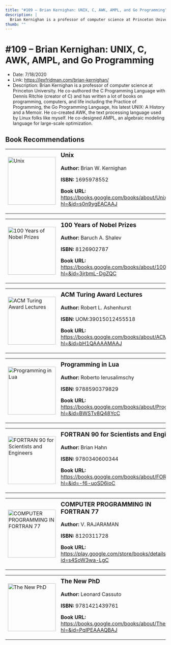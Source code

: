 ```yaml
---
title: "#109 – Brian Kernighan: UNIX, C, AWK, AMPL, and Go Programming"
description: |
  Brian Kernighan is a professor of computer science at Princeton University. He co-authored the C Programming Language with Dennis Ritchie (creator of C) and has written a lot of books on programming, computers, and life including the Practice of Programming, the Go Programming Language, his latest UNIX: A History and a Memoir. He co-created AWK, the text processing language used by Linux folks like myself. He co-designed AMPL, an algebraic modeling language for large-scale optimization."
thumb: ""
---
```


# #109 – Brian Kernighan: UNIX, C, AWK, AMPL, and Go Programming

  - Date: 7/18/2020
  - Link: https://lexfridman.com/brian-kernighan/
  - Description: Brian Kernighan is a professor of computer science at Princeton University. He co-authored the C Programming Language with Dennis Ritchie (creator of C) and has written a lot of books on programming, computers, and life including the Practice of Programming, the Go Programming Language, his latest UNIX: A History and a Memoir. He co-created AWK, the text processing language used by Linux folks like myself. He co-designed AMPL, an algebraic modeling language for large-scale optimization.

## Book Recommendations

<table style="border: none;"><tr style="border: none;"><td style="border: none;"><img src="http://books.google.com/books/content?id=s0n9ygEACAAJ&printsec=frontcover&img=1&zoom=1&source=gbs_api" alt="Unix" width="150" style="vertical-align: top;"></td><td style="border: none; vertical-align: top;"><h3 style='margin-top: 5'>Unix</h3><p><strong>Author:</strong> Brian W. Kernighan</p><p><strong>ISBN:</strong> 1695978552</p><p><strong>Book URL:</strong> <a href="https://books.google.com/books/about/Unix.html?hl=&id=s0n9ygEACAAJ">https://books.google.com/books/about/Unix.html?hl=&id=s0n9ygEACAAJ</a></p></td></tr></table>
<table style="border: none;"><tr style="border: none;"><td style="border: none;"><img src="http://books.google.com/books/content?id=3jrbmL-DgZQC&printsec=frontcover&img=1&zoom=1&edge=curl&source=gbs_api" alt="100 Years of Nobel Prizes" width="150" style="vertical-align: top;"></td><td style="border: none; vertical-align: top;"><h3 style='margin-top: 5'>100 Years of Nobel Prizes</h3><p><strong>Author:</strong> Baruch A. Shalev</p><p><strong>ISBN:</strong> 8126902787</p><p><strong>Book URL:</strong> <a href="https://books.google.com/books/about/100_Years_of_Nobel_Prizes.html?hl=&id=3jrbmL-DgZQC">https://books.google.com/books/about/100_Years_of_Nobel_Prizes.html?hl=&id=3jrbmL-DgZQC</a></p></td></tr></table>
<table style="border: none;"><tr style="border: none;"><td style="border: none;"><img src="http://books.google.com/books/content?id=bH1QAAAAMAAJ&printsec=frontcover&img=1&zoom=1&source=gbs_api" alt="ACM Turing Award Lectures" width="150" style="vertical-align: top;"></td><td style="border: none; vertical-align: top;"><h3 style='margin-top: 5'>ACM Turing Award Lectures</h3><p><strong>Author:</strong> Robert L. Ashenhurst</p><p><strong>ISBN:</strong> UOM:39015012455518</p><p><strong>Book URL:</strong> <a href="https://books.google.com/books/about/ACM_Turing_Award_Lectures.html?hl=&id=bH1QAAAAMAAJ">https://books.google.com/books/about/ACM_Turing_Award_Lectures.html?hl=&id=bH1QAAAAMAAJ</a></p></td></tr></table>
<table style="border: none;"><tr style="border: none;"><td style="border: none;"><img src="http://books.google.com/books/content?id=BWSTv8Q48YcC&printsec=frontcover&img=1&zoom=1&edge=curl&source=gbs_api" alt="Programming in Lua" width="150" style="vertical-align: top;"></td><td style="border: none; vertical-align: top;"><h3 style='margin-top: 5'>Programming in Lua</h3><p><strong>Author:</strong> Roberto Ierusalimschy</p><p><strong>ISBN:</strong> 9788590379829</p><p><strong>Book URL:</strong> <a href="https://books.google.com/books/about/Programming_in_Lua.html?hl=&id=BWSTv8Q48YcC">https://books.google.com/books/about/Programming_in_Lua.html?hl=&id=BWSTv8Q48YcC</a></p></td></tr></table>
<table style="border: none;"><tr style="border: none;"><td style="border: none;"><img src="http://books.google.com/books/content?id=-f6-uoSD6ioC&printsec=frontcover&img=1&zoom=1&edge=curl&source=gbs_api" alt="FORTRAN 90 for Scientists and Engineers" width="150" style="vertical-align: top;"></td><td style="border: none; vertical-align: top;"><h3 style='margin-top: 5'>FORTRAN 90 for Scientists and Engineers</h3><p><strong>Author:</strong> Brian Hahn</p><p><strong>ISBN:</strong> 9780340600344</p><p><strong>Book URL:</strong> <a href="https://books.google.com/books/about/FORTRAN_90_for_Scientists_and_Engineers.html?hl=&id=-f6-uoSD6ioC">https://books.google.com/books/about/FORTRAN_90_for_Scientists_and_Engineers.html?hl=&id=-f6-uoSD6ioC</a></p></td></tr></table>
<table style="border: none;"><tr style="border: none;"><td style="border: none;"><img src="http://books.google.com/books/content?id=s4SoW3wa-LgC&printsec=frontcover&img=1&zoom=1&edge=curl&source=gbs_api" alt="COMPUTER PROGRAMMING IN FORTRAN 77" width="150" style="vertical-align: top;"></td><td style="border: none; vertical-align: top;"><h3 style='margin-top: 5'>COMPUTER PROGRAMMING IN FORTRAN 77</h3><p><strong>Author:</strong> V. RAJARAMAN</p><p><strong>ISBN:</strong> 8120311728</p><p><strong>Book URL:</strong> <a href="https://play.google.com/store/books/details?id=s4SoW3wa-LgC">https://play.google.com/store/books/details?id=s4SoW3wa-LgC</a></p></td></tr></table>
<table style="border: none;"><tr style="border: none;"><td style="border: none;"><img src="http://books.google.com/books/content?id=PqIPEAAAQBAJ&printsec=frontcover&img=1&zoom=1&edge=curl&source=gbs_api" alt="The New PhD" width="150" style="vertical-align: top;"></td><td style="border: none; vertical-align: top;"><h3 style='margin-top: 5'>The New PhD</h3><p><strong>Author:</strong> Leonard Cassuto</p><p><strong>ISBN:</strong> 9781421439761</p><p><strong>Book URL:</strong> <a href="https://books.google.com/books/about/The_New_PhD.html?hl=&id=PqIPEAAAQBAJ">https://books.google.com/books/about/The_New_PhD.html?hl=&id=PqIPEAAAQBAJ</a></p></td></tr></table>
